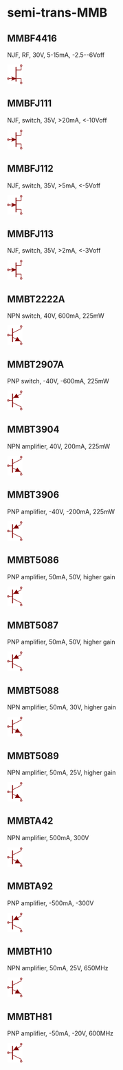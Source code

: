 # semi-trans-MMB

## MMBF4416
NJF, RF, 30V, 5-15mA, -2.5--6Voff

![MMBF4416__1__1](/images/semi-trans-MMB__MMBF4416__1__1.png?raw=true) 
## MMBFJ111
NJF, switch, 35V, >20mA, <-10Voff

![MMBFJ111__1__1](/images/semi-trans-MMB__MMBFJ111__1__1.png?raw=true) 
## MMBFJ112
NJF, switch, 35V, >5mA, <-5Voff

![MMBFJ112__1__1](/images/semi-trans-MMB__MMBFJ112__1__1.png?raw=true) 
## MMBFJ113
NJF, switch, 35V, >2mA, <-3Voff

![MMBFJ113__1__1](/images/semi-trans-MMB__MMBFJ113__1__1.png?raw=true) 
## MMBT2222A
NPN switch, 40V, 600mA, 225mW

![MMBT2222A__1__1](/images/semi-trans-MMB__MMBT2222A__1__1.png?raw=true) 
## MMBT2907A
PNP switch, -40V, -600mA, 225mW

![MMBT2907A__1__1](/images/semi-trans-MMB__MMBT2907A__1__1.png?raw=true) 
## MMBT3904
NPN amplifier, 40V, 200mA, 225mW

![MMBT3904__1__1](/images/semi-trans-MMB__MMBT3904__1__1.png?raw=true) 
## MMBT3906
PNP amplifier, -40V, -200mA, 225mW

![MMBT3906__1__1](/images/semi-trans-MMB__MMBT3906__1__1.png?raw=true) 
## MMBT5086
PNP amplifier, 50mA, 50V, higher gain

![MMBT5086__1__1](/images/semi-trans-MMB__MMBT5086__1__1.png?raw=true) 
## MMBT5087
PNP amplifier, 50mA, 50V, higher gain

![MMBT5087__1__1](/images/semi-trans-MMB__MMBT5087__1__1.png?raw=true) 
## MMBT5088
NPN amplifier, 50mA, 30V, higher gain

![MMBT5088__1__1](/images/semi-trans-MMB__MMBT5088__1__1.png?raw=true) 
## MMBT5089
NPN amplifier, 50mA, 25V, higher gain

![MMBT5089__1__1](/images/semi-trans-MMB__MMBT5089__1__1.png?raw=true) 
## MMBTA42
NPN amplifier, 500mA, 300V

![MMBTA42__1__1](/images/semi-trans-MMB__MMBTA42__1__1.png?raw=true) 
## MMBTA92
PNP amplifier, -500mA, -300V

![MMBTA92__1__1](/images/semi-trans-MMB__MMBTA92__1__1.png?raw=true) 
## MMBTH10
NPN amplifier, 50mA, 25V, 650MHz

![MMBTH10__1__1](/images/semi-trans-MMB__MMBTH10__1__1.png?raw=true) 
## MMBTH81
PNP amplifier, -50mA, -20V, 600MHz

![MMBTH81__1__1](/images/semi-trans-MMB__MMBTH81__1__1.png?raw=true) 
